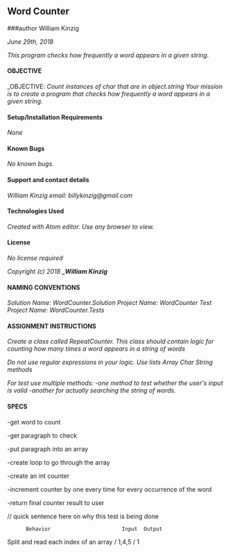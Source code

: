 ## Word Counter
###author William Kinzig

_June 29th, 2018_

_This program checks how frequently a word appears in a given string._

#### OBJECTIVE

_OBJECTIVE: _Count instances of char that are in object.string
Your mission is to create a program that checks how frequently a word appears in a given string._

#### Setup/Installation Requirements

_None_

#### Known Bugs

_No known bugs._

#### Support and contact details

_William Kinzig email: billykinzig@gmail.com_

#### Technologies Used

_Created with Atom editor.  Use any browser to view._

#### License

_*No license required*_

_Copyright (c) 2018 **_William Kinzig**_

#### NAMING CONVENTIONS

_Solution Name: WordCounter.Solution_
_Project Name: WordCounter_
_Test Project Name: WordCounter.Tests_

#### ASSIGNMENT INSTRUCTIONS

_Create a class called RepeatCounter. This class should contain logic for counting how many times a word appears in a string of words_

_Do not use regular expressions in your logic._
_Use lists Array Char String methods_

_For test use multiple methods:_
_-one method to test whether the user's input is valid_
_-another for actually searching the string of words._

#### SPECS
-get word to count

-get paragraph to check

-put paragraph into an array

-create loop to go through the array

-create an int counter

-increment counter by one every time for every occurrence of the word

-return final counter result to user

// quick sentence here on why this test is being done

          Behavior		                 Input  Output
Split and read each index of an array / 1,4,5 / 1
